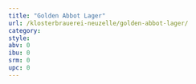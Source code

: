```yaml
---
title: "Golden Abbot Lager"
url: /klosterbrauerei-neuzelle/golden-abbot-lager/
category: 
style: 
abv: 0
ibu: 0
srm: 0
upc: 0
---
```


